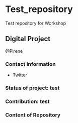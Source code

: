 # Test_repository
Test repository for Workshop

## Digital Project
@Pirene
### Contact Information
* Twitter
### Status of project: test

### Contribution: test

### Content of Repository
